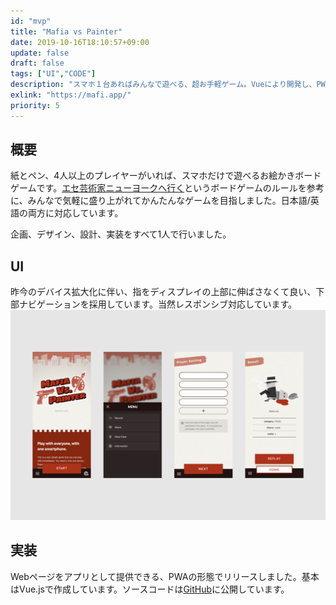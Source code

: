 ```yaml
---
id: "mvp"
title: "Mafia vs Painter"
date: 2019-10-16T18:10:57+09:00
update: false
draft: false
tags: ["UI","CODE"]
description: "スマホ１台あればみんなで遊べる、超お手軽ゲーム。Vueにより開発し、PWAアプリとしてリリースしました。"
exlink: "https://mafi.app/"
priority: 5
---
```


## 概要
紙とペン、4人以上のプレイヤーがいれば、スマホだけで遊べるお絵かきボードゲームです。[エセ芸術家ニューヨークへ行く](https://oinkgames.com/ja/games/analog/a-fake-artist-goes-to-new-york/)というボードゲームのルールを参考に、みんなで気軽に盛り上がれてかんたんなゲームを目指しました。日本語/英語の両方に対応しています。

企画、デザイン、設計、実装をすべて1人で行いました。

## UI
昨今のデバイス拡大化に伴い、指をディスプレイの上部に伸ばさなくて良い、下部ナビゲーションを採用しています。当然レスポンシブ対応しています。
![UI](ui.png)

## 実装
Webページをアプリとして提供できる、PWAの形態でリリースしました。基本はVue.jsで作成しています。ソースコードは[GitHub](https://github.com/psephopaiktes/mafia-vs-painter)に公開しています。
